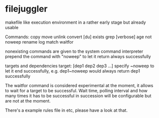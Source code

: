 # filejuggler

makefile like execution environment in a rather early stage but already usable

Commands:
copy <targetdir> 
move <targetdir> 
unlink 
convert [du]
exists 
grep <regexp> [verbose]
age <min> <max>
not <func>
noweep <func>
rename <regexp> <to>
log <something>
match <regexp>
waitfor <func>


nonexisting commands are given to the system command interpreter
prepend the command with "noweep" to let it return always successfully

targets and dependencies
target: [dep1 dep2 dep3 ...]
specify ~noweep to let it end successfully, e.g. dep1~noweep would always return dep1 successfully

The waitfor command is considered experimental at the moment, it allows to wait for a target to be successful. Wait time, polling interval and how many times it has to be successful in succession will be configurable but are not at the moment.

There's a example rules file in etc, please have a look at that.
